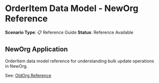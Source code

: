 # OrderItem Data Model - NewOrg Reference

**Scenario Type**: 📋 Reference Guide
**Status**: Reference Available

## NewOrg Application
OrderItem data model reference for understanding bulk update operations in NewOrg.

See: [OldOrg Reference](https://github.com/Shintu-John/Salesforce_OldOrg_State/tree/main/orderitem-data-model)
